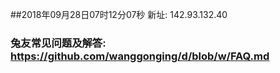 ##2018年09月28日07时12分07秒 新址: 142.93.132.40
### 兔友常见问题及解答: https://github.com/wanggonging/d/blob/w/FAQ.md
